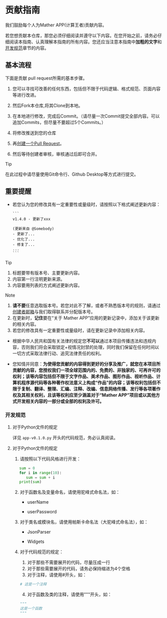 # 贡献指南
我们鼓励每个人为Mather APP(计算王者)贡献内容。

若您想贡献本仓库，那您必须仔细阅读并遵守以下内容。在您开始之前，请务必仔细阅读本指南、认真理解本指南的所有内容。您还应当注意本指南中**加粗的文字**和[开发规范](#开发规范)章节的内容。

## 基本流程

下面是贡献 pull request所需的基本步骤。

1. 您可以寻找可改善的任何东西，包括但不限于代码逻辑、格式规范、页面内容等进行改进。

2. 然后Fork本仓库,将其Clone到本地。

3. 在本地进行修改，完成后Commit。（请尽量一次Commit提交全部内容。可以追加Commits，但尽量不要超过5个Commits。）

4. 将修改推送到您的仓库

5. 再[创建一个Pull Request](https://github.com/tjy-gitnub/win12/pulls)。

6. 然后等待创建者审核，审核通过后即可合并。

> [!TIP]
> 在此过程中请尽量使用Git命令行、Github Desktop等方式进行提交。

## 重要提醒
* 若您认为您的修改具有一定重要性或量级时，请按照以下格式阐述更新内容：

      ```
      v1.4.0 - 更新了xxx

      (更新来自 @Somebody)
      - 更新了...
      - 优化了...
      - 修复了...
      ...
      ```

>[!TIP]
>  1. 标题要带有版本号、主要更新内容。
>  2. 内容第一行注明更新来源。
>  3. 内容要用列表的方式阐述更新内容。

>[!NOTE]
>  1. **请不要**任意选取版本号。若您对此不了解，或者不熟悉版本号的规则，请通过[创建者邮箱](www.jiang090322@outlook.com)与我们取得联系并分配版本号。
>  2. 在更新时，**记住**要在“关于 Mather APP”应用的更新记录中，添加关于该更新的相关内容。
>  3. 若您的修改具有一定重要性或量级时，请在更新记录中添加相关内容。

* 根据中华人民共和国有关法律的规定您**不可以**通过本项目传播违法和违规内容，否则我们将会采取锁定+视情况封禁的处理，同时我们保留在任何时间以一切方式采取法律行动、追究法律责任的权利。

* 您知情并同意：**为使得您贡献的内容得到更好的分享及推广，就您在本项目所贡献的内容，您授权我们一项全球范围内的、免费的、非独家的、可再许可的权利；该等内容包括但不限于文字作品、美术作品、图形作品、视听作品、计算机程序源代码等各种著作权法意义上构成“作品”的内容；该等权利包括但不限于复制、翻译、整理、汇编、注释、改编、信息网络传播、发行等各项著作权及其相关权利，且该等权利应至少涵盖对于“Mather APP”项目或以其他方式开发相关内容的一部分或全部的权利及许可。**

### 开发规范

1. 对于Python文件的规定

   详见 `app-v0.1.0.py` 开头的代码规范，务必认真阅读。

2. 对于Python文件的规定

   1. 请按照以下代码风格进行开发：

   ```python
      sum = 0
      for i in range(10):
         sum = sum + i
      print(sum)
   ```

   2. 对于函数名及变量命名，请使用驼峰式命名法，如：

      - userName

      - userPassword

   3. 对于类名或模块名，请使用帕斯卡命名法（大驼峰式命名法），如：

      - JsonParser

      - Widgets

   4. 对于代码规范的规定：

      1. 对于那些不需要展开的代码，尽量压成一行
      2. 对于那些需要展开的代码，请务必保持缩进为4个空格
      3. 对于注释，请使用#开头，如：
      ```python
      # 这是一个注释
      ```
      4. 对于函数及类的注释，请使用"""开头，如：
      ```python
      """
      这是一个函数
      """
      ```